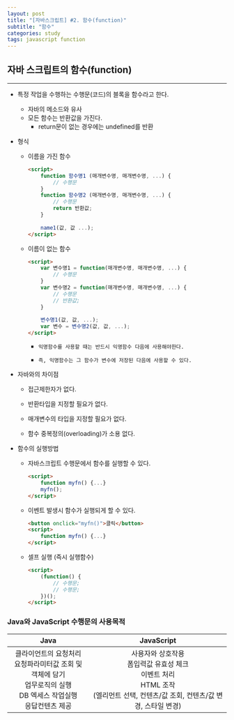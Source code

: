 ```yaml
---
layout: post
title: "[자바스크립트] #2. 함수(function)"
subtitle: "함수"
categories: study
tags: javascript function
---
```


## 자바 스크립트의 함수(function)

---

- 특정 작업을 수행하는 수행문(코드)의 블록을 함수라고 한다.

  - 자바의 메소드와 유사
  - 모든 함수는 반환값을 가진다.
    - return문이 없는 경우에는 undefined를 반환

- 형식

  - 이름을 가진 함수

    ```html
    <script>
    	function 함수명1 (매개변수명, 매개변수명, ...) {
            // 수행문
        }
        function 함수명2 (매개변수명, 매개변수명, ...) {
            // 수행문
            return 반환값;
        }
        
        name1(값, 값 ...);
    </script>
    ```

  - 이름이 없는 함수

    ```html
    <script>
    	var 변수명1 = function(매개변수명, 매개변수명, ...) {
            // 수행문
        }
        var 변수명2 = function(매개변수명, 매개변수명, ...) {
            // 수행문
            // 반환값;
        }
        
        변수명1(값, 값, ...);
        var 변수 = 변수명2(값, 값, ...);
    </script>
    ```

    * `익명함수를 사용할 때는 반드시 익명함수 다음에 사용해야한다.`

    * `즉, 익명함수는 그 함수가 변수에 저장된 다음에 사용할 수 있다.`

      

- 자바와의 차이점

  - 접근제한자가 없다.

  - 반환타입을 지정할 필요가 없다.

  - 매개변수의 타입을 지정할 필요가 없다.

  - 함수 중복정의(overloading)가 소용 없다.

    

- 함수의 실행방법

  - 자바스크립트 수행문에서 함수를 실행할 수 있다.

    ```html
    <script>
    	function myfn() {...}
        myfn();
    </script>
    ```

  - 이벤트 발생시 함수가 실행되게 할 수 있다.

    ```html
    <button onclick="myfn()">클릭</button>
    <script>
    	function myfn() {...}
    </script>
    ```

  - 셀프 실행 (즉시 실행함수)

    ```html
    <script>
    	(function() {
    		// 수행문;
    		// 수행문;
    	})();
    </script>
    ```

    



### Java와 JavaScript 수행문의 사용목적

|                             Java                             |                          JavaScript                          |
| :----------------------------------------------------------: | :----------------------------------------------------------: |
| 클라이언트의 요청처리<br />요청파라미터값 조회 및 객체에 담기<br />업무로직의 실행<br />DB 엑세스 작업실행<br />응답컨텐츠 제공 | 사용자와 상호작용<br />폼입력값 유효성 체크<br />이벤트 처리<br />HTML 조작<br />(엘리먼트 선택, 컨텐츠/값 조회, 컨텐츠/값 변경, 스타일 변경) |
